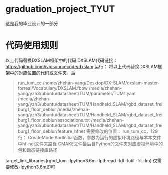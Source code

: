 # graduation_project_TYUT
这是我的毕业设计的一部分
# 代码使用规则
以上代码替换DXSLAM框架中的代码
DXSLAM代码链接：https://github.com/ivipsourcecode/dxslam
运行：
将以上代码替换DXSLAM框架中的对应位置的代码或文件夹，后
>run_tum_cc /home/zhehan-yang/Desktop/DX-SLAM/dxslam-master-forreal/Vocabulary/DXSLAM.fbow /media/zhehan-yang/yzh3/ubuntu/datasheet/TUM/parameter/TUM1.yaml /media/zhehan-yang/yzh3/ubuntu/datasheet/TUM/Handheld_SLAM/rgbd_dataset_freiburg1_floor_deblur /media/zhehan-yang/yzh3/ubuntu/datasheet/TUM/Handheld_SLAM/rgbd_dataset_freiburg1_floor_deblur/associations.txt /media/zhehan-yang/yzh3/ubuntu/datasheet/TUM/Handheld_SLAM/rgbd_dataset_freiburg1_floor_deblur/feature_hfnet
需要修改的位置：
run_tum_cc，129行：
CreateModelAndInitial函数，参数为运行的虚拟环境路径与本本文件中hf-net文件夹路径
CMAKE文件最后含Python的文件夹对应虚拟环境中的包和动态链接库路径

target_link_libraries(rgbd_tum -lpython3.6m -lpthread -ldl  -lutil -lrt -lm)
仅需要修改-lpython3.6m即可


